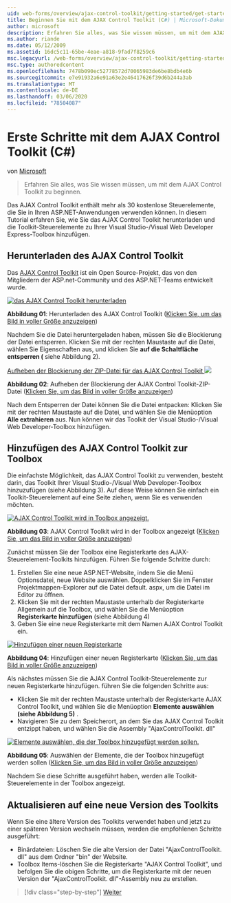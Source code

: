 ```yaml
---
uid: web-forms/overview/ajax-control-toolkit/getting-started/get-started-with-the-ajax-control-toolkit-cs
title: Beginnen Sie mit dem AJAX Control Toolkit (C#) | Microsoft-Dokumentation
author: microsoft
description: Erfahren Sie alles, was Sie wissen müssen, um mit dem AJAX Control Toolkit zu beginnen.
ms.author: riande
ms.date: 05/12/2009
ms.assetid: 16dc5c11-65be-4eae-a818-9fad7f8259c6
msc.legacyurl: /web-forms/overview/ajax-control-toolkit/getting-started/get-started-with-the-ajax-control-toolkit-cs
msc.type: authoredcontent
ms.openlocfilehash: 7478b090ec52778572d70065983de6be8bdb4e6b
ms.sourcegitcommit: e7e91932a6e91a63e2e46417626f39d6b244a3ab
ms.translationtype: MT
ms.contentlocale: de-DE
ms.lasthandoff: 03/06/2020
ms.locfileid: "78504087"
---
```

# <a name="get-started-with-the-ajax-control-toolkit-c"></a>Erste Schritte mit dem AJAX Control Toolkit (C#)

von [Microsoft](https://github.com/microsoft)

> Erfahren Sie alles, was Sie wissen müssen, um mit dem AJAX Control Toolkit zu beginnen.

Das AJAX Control Toolkit enthält mehr als 30 kostenlose Steuerelemente, die Sie in Ihren ASP.NET-Anwendungen verwenden können. In diesem Tutorial erfahren Sie, wie Sie das AJAX Control Toolkit herunterladen und die Toolkit-Steuerelemente zu Ihrer Visual Studio-/Visual Web Developer Express-Toolbox hinzufügen.

## <a name="downloading-the-ajax-control-toolkit"></a>Herunterladen des AJAX Control Toolkit

Das [AJAX Control Toolkit](http://devexpress.com/act) ist ein Open Source-Projekt, das von den Mitgliedern der ASP.net-Community und des ASP.NET-Teams entwickelt wurde. 

[![das AJAX Control Toolkit herunterladen](get-started-with-the-ajax-control-toolkit-cs/_static/image1.jpg)](get-started-with-the-ajax-control-toolkit-cs/_static/image1.png)

**Abbildung 01**: Herunterladen des AJAX Control Toolkit ([Klicken Sie, um das Bild in voller Größe anzuzeigen](get-started-with-the-ajax-control-toolkit-cs/_static/image2.png))

Nachdem Sie die Datei heruntergeladen haben, müssen Sie die Blockierung der Datei entsperren. Klicken Sie mit der rechten Maustaste auf die Datei, wählen Sie Eigenschaften aus, und klicken Sie **auf die Schaltfläche entsperren (** siehe Abbildung 2).

[Aufheben der Blockierung der ZIP-Datei für das AJAX Control Toolkit ![](get-started-with-the-ajax-control-toolkit-cs/_static/image2.jpg)](get-started-with-the-ajax-control-toolkit-cs/_static/image3.png)

**Abbildung 02**: Aufheben der Blockierung der AJAX Control Toolkit-ZIP-Datei ([Klicken Sie, um das Bild in voller Größe anzuzeigen](get-started-with-the-ajax-control-toolkit-cs/_static/image4.png))

Nach dem Entsperren der Datei können Sie die Datei entpacken: Klicken Sie mit der rechten Maustaste auf die Datei, und wählen Sie die Menüoption **Alle extrahieren** aus. Nun können wir das Toolkit der Visual Studio-/Visual Web Developer-Toolbox hinzufügen.

## <a name="adding-the-ajax-control-toolkit-to-the-toolbox"></a>Hinzufügen des AJAX Control Toolkit zur Toolbox

Die einfachste Möglichkeit, das AJAX Control Toolkit zu verwenden, besteht darin, das Toolkit Ihrer Visual Studio-/Visual Web Developer-Toolbox hinzuzufügen (siehe Abbildung 3). Auf diese Weise können Sie einfach ein Toolkit-Steuerelement auf eine Seite ziehen, wenn Sie es verwenden möchten.

[![AJAX Control Toolkit wird in Toolbox angezeigt.](get-started-with-the-ajax-control-toolkit-cs/_static/image3.jpg)](get-started-with-the-ajax-control-toolkit-cs/_static/image5.png)

**Abbildung 03**: AJAX Control Toolkit wird in der Toolbox angezeigt ([Klicken Sie, um das Bild in voller Größe anzuzeigen](get-started-with-the-ajax-control-toolkit-cs/_static/image6.png))

Zunächst müssen Sie der Toolbox eine Registerkarte des AJAX-Steuerelement-Toolkits hinzufügen. Führen Sie folgende Schritte durch:

1. Erstellen Sie eine neue ASP.NET-Website, indem Sie die Menü Optionsdatei, neue Website auswählen. Doppelklicken Sie im Fenster Projektmappen-Explorer auf die Datei default. aspx, um die Datei im Editor zu öffnen.
2. Klicken Sie mit der rechten Maustaste unterhalb der Registerkarte Allgemein auf die Toolbox, und wählen Sie die Menüoption **Registerkarte hinzufügen** (siehe Abbildung 4)
3. Geben Sie eine neue Registerkarte mit dem Namen AJAX Control Toolkit ein.

[![Hinzufügen einer neuen Registerkarte](get-started-with-the-ajax-control-toolkit-cs/_static/image4.jpg)](get-started-with-the-ajax-control-toolkit-cs/_static/image7.png)

**Abbildung 04**: Hinzufügen einer neuen Registerkarte ([Klicken Sie, um das Bild in voller Größe anzuzeigen](get-started-with-the-ajax-control-toolkit-cs/_static/image8.png))

Als nächstes müssen Sie die AJAX Control Toolkit-Steuerelemente zur neuen Registerkarte hinzufügen. führen Sie die folgenden Schritte aus:

- Klicken Sie mit der rechten Maustaste unterhalb der Registerkarte AJAX Control Toolkit, und wählen Sie die Menüoption **Elemente auswählen (siehe Abbildung 5)** .
- Navigieren Sie zu dem Speicherort, an dem Sie das AJAX Control Toolkit entzippt haben, und wählen Sie die Assembly "AjaxControlToolkit. dll"

[![Elemente auswählen, die der Toolbox hinzugefügt werden sollen.](get-started-with-the-ajax-control-toolkit-cs/_static/image5.jpg)](get-started-with-the-ajax-control-toolkit-cs/_static/image9.png)

**Abbildung 05**: Auswählen der Elemente, die der Toolbox hinzugefügt werden sollen ([Klicken Sie, um das Bild in voller Größe anzuzeigen](get-started-with-the-ajax-control-toolkit-cs/_static/image10.png))

Nachdem Sie diese Schritte ausgeführt haben, werden alle Toolkit-Steuerelemente in der Toolbox angezeigt.

## <a name="upgrading-to-a-new-version-of-the-toolkit"></a>Aktualisieren auf eine neue Version des Toolkits

Wenn Sie eine ältere Version des Toolkits verwendet haben und jetzt zu einer späteren Version wechseln müssen, werden die empfohlenen Schritte ausgeführt:

- Binärdateien: Löschen Sie die alte Version der Datei "AjaxControlToolkit. dll" aus dem Ordner "bin" der Website.
- Toolbox Items-löschen Sie die Registerkarte "AJAX Control Toolkit", und befolgen Sie die obigen Schritte, um die Registerkarte mit der neuen Version der "AjaxControlToolkit. dll"-Assembly neu zu erstellen.

> [!div class="step-by-step"]
> [Weiter](using-ajax-control-toolkit-controls-and-control-extenders-cs.md)
